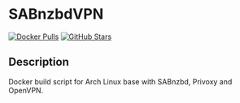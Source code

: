 # SABnzbdVPN

[![Docker Pulls](https://img.shields.io/docker/pulls/binhex/arch-sabnzbdvpn?style=flat-square&color=607D8B&label=docker%20pulls&logo=docker)](https://hub.docker.com/r/binhex/arch-sabnzbdvpn)
[![GitHub Stars](https://img.shields.io/github/stars/binhex/arch-sabnzbdvpn?style=flat-square&color=607D8B&label=github%20stars&logo=github)](https://github.com/binhex/arch-sabnzbdvpn)

## Description

Docker build script for Arch Linux base with SABnzbd, Privoxy and OpenVPN.
